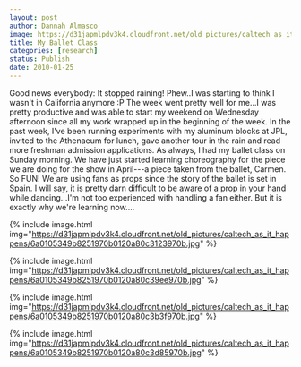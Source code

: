 ```yaml
---
layout: post
author: Dannah Almasco
image: https://d31japmlpdv3k4.cloudfront.net/old_pictures/caltech_as_it_happens/6a0105349b8251970b0128770f2e0d970c.jpg
title: My Ballet Class
categories: [research]
status: Publish
date: 2010-01-25
---
```


Good news everybody: It stopped raining! Phew..I was starting to think I wasn't in California anymore :P
The week went pretty well for me...I was pretty productive and was able to start my weekend on Wednesday afternoon since all my work wrapped up in the beginning of the week. In the past week, I've been running experiments with my aluminum blocks at JPL, invited to the Athenaeum for lunch, gave another tour in the rain and read more freshman admission applications. 
As always, I had my ballet class on Sunday morning. We have just started learning choreography for the piece we are doing for the show in April---a piece taken from the ballet, Carmen. So FUN! We are using fans as props since the story of the ballet is set in Spain. I will say, it is pretty darn difficult to be aware of a prop in your hand while dancing...I'm not too experienced with handling a fan either. But it is exactly why we're learning now....


{% include image.html img="https://d31japmlpdv3k4.cloudfront.net/old_pictures/caltech_as_it_happens/6a0105349b8251970b0120a80c3123970b.jpg" %}

{% include image.html img="https://d31japmlpdv3k4.cloudfront.net/old_pictures/caltech_as_it_happens/6a0105349b8251970b0120a80c39ee970b.jpg" %}

{% include image.html img="https://d31japmlpdv3k4.cloudfront.net/old_pictures/caltech_as_it_happens/6a0105349b8251970b0120a80c3b3f970b.jpg" %}

{% include image.html img="https://d31japmlpdv3k4.cloudfront.net/old_pictures/caltech_as_it_happens/6a0105349b8251970b0120a80c3d85970b.jpg" %}
